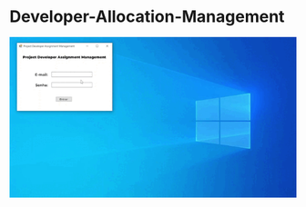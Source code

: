 # Developer-Allocation-Management

<div align="center">
    <img max-height="400px" src="assets/softwareoperation.gif" alt="Software Operation">
</div>
